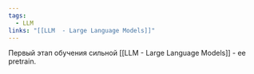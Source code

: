 ```yaml
---
tags:
  - LLM
links: "[[LLM  - Large Language Models]]"
---
```

Первый этап обучения сильной [[LLM  - Large Language Models]] - ее pretrain.
